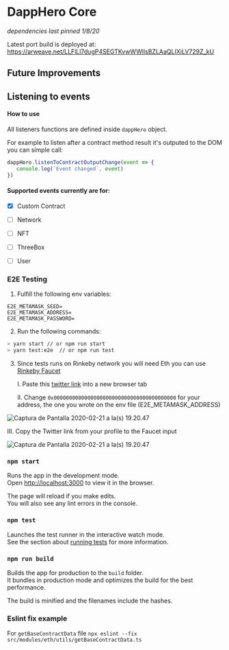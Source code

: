 # DappHero Core

_dependencies last pinned 1/8/20_

Latest port build is deployed at: https://arweave.net/LLFlLl7dugP4SEGTKvwWWllsBZLAaQLIXiLV729Z_kU

## Future Improvements


## Listening to events

#### How to use

All listeners functions are defined inside `dappHero` object.

For example to listen after a contract method result it's outputed to the DOM you can simple call:

```javascript
dappHero.listenToContractOutputChange(event => {
   console.log(`Event changed`, event)
})
```

#### Supported events currently are for:

- [x] Custom Contract
- [ ] Network
- [ ] NFT
- [ ] ThreeBox
- [ ] User


### E2E Testing

1. Fulfill the following env variables:

```
E2E_METAMASK_SEED=
E2E_METAMASK_ADDRESS=
E2E_METAMASK_PASSWORD=
```

2. Run the following commands:

```sh
> yarn start // or npm run start
> yarn test:e2e  // or npm run test
```

3. Since tests runs on Rinkeby network you will need Eth you can use [Rinkeby Faucet](https://faucet.rinkeby.io)

   I. Paste this [twitter link](https://twitter.com/intent/tweet?text=Requesting%20faucet%20funds%20into%200x0000000000000000000000000000000000000000%20on%20the%20%23Rinkeby%20%23Ethereum%20test%20network.) into a new browser tab

   II. Change `0x0000000000000000000000000000000000000000` for your address, the one you wrote on the env file (E2E_METAMASK_ADDRESS)

![Captura de Pantalla 2020-02-21 a la(s) 19.20.47](https://i.imgur.com/thXJHfw.png)

III. Copy the Twitter link from your profile to the Faucet input

![Captura de Pantalla 2020-02-21 a la(s) 19.20.47](https://i.imgur.com/1PBDcFR.png)

### `npm start`

Runs the app in the development mode.<br />
Open [http://localhost:3000](http://localhost:3000) to view it in the browser.

The page will reload if you make edits.<br />
You will also see any lint errors in the console.

### `npm test`

Launches the test runner in the interactive watch mode.<br />
See the section about [running tests](https://facebook.github.io/create-react-app/docs/running-tests) for more information.

### `npm run build`

Builds the app for production to the `build` folder.<br />
It bundles in production mode and optimizes the build for the best performance.

The build is minified and the filenames include the hashes.<br />

### Eslint fix example

For `getBaseContractData` file
`npx eslint --fix src/modules/eth/utils/getBaseContractData.ts`

